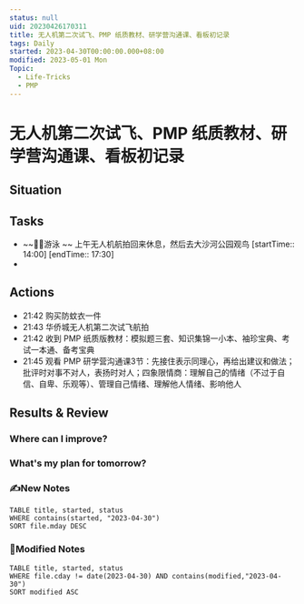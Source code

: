 ```yaml
---
status: null
uid: 20230426170311
title: 无人机第二次试飞、PMP 纸质教材、研学营沟通课、看板初记录
tags: Daily
started: 2023-04-30T00:00:00.000+08:00
modified: 2023-05-01 Mon
Topic:
  - Life-Tricks
  - PMP
---
```

# 无人机第二次试飞、PMP 纸质教材、研学营沟通课、看板初记录
## Situation

## Tasks
- ~~🏊‍♀️游泳   ~~ 上午无人机航拍回来休息，然后去大沙河公园观鸟 [startTime:: 14:00]  [endTime:: 17:30]
- 

## Actions
- 21:42 购买防蚊衣一件
- 21:43 华侨城无人机第二次试飞航拍
- 21:42 收到 PMP 纸质版教材：模拟题三套、知识集锦一小本、袖珍宝典、考试一本通、备考宝典
- 21:45 观看 PMP 研学营沟通课3节：先接住表示同理心，再给出建议和做法；批评时对事不对人，表扬时对人；四象限情商：理解自己的情绪（不过于自信、自卑、乐观等）、管理自己情绪、理解他人情绪、影响他人

## Results & Review
### Where can I improve?
### What's my plan for tomorrow?

### ✍️New Notes

```dataview
TABLE title, started, status
WHERE contains(started, "2023-04-30")
SORT file.mday DESC
```

### 📝Modified Notes

```dataview
TABLE title, started, status
WHERE file.cday != date(2023-04-30) AND contains(modified,"2023-04-30")
SORT modified ASC
```